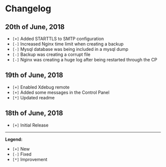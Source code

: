 # Changelog

## 20th of June, 2018

- `[+]` Added STARTTLS to SMTP configuration
- `[-]` Increased Nginx time limit when creating a backup
- `[-]` Mysql database was being included in a mysql dump
- `[-]` Backup was creating a corrupt file
- `[-]` Nginx was creating a huge log after being restarted through the CP

## 19th of June, 2018

- `[+]` Enabled Xdebug remote
- `[+]` Added some messages in the Control Panel
- `[*]` Updated readme

## 18th of June, 2018

- `[+]` Initial Release

---

**Legend:**

- `[+]` New
- `[-]` Fixed
- `[*]` Improvement
